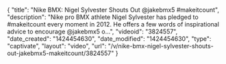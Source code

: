 {
    "title": "Nike BMX: Nigel Sylvester Shouts Out @jakebmx5 #makeitcount",
    "description": "Nike pro BMX athlete Nigel Sylvester has pledged to #makeitcount every moment in 2012. He offers a few words of inspirational advice to encourage @jakebmx5 o...",
    "videoid": "3824557",
    "date_created": "1424454630",
    "date_modified": "1424454630",
    "type": "captivate",
    "layout": "video",
    "url": "\/v\/nike-bmx-nigel-sylvester-shouts-out-jakebmx5-makeitcount\/3824557"
}
